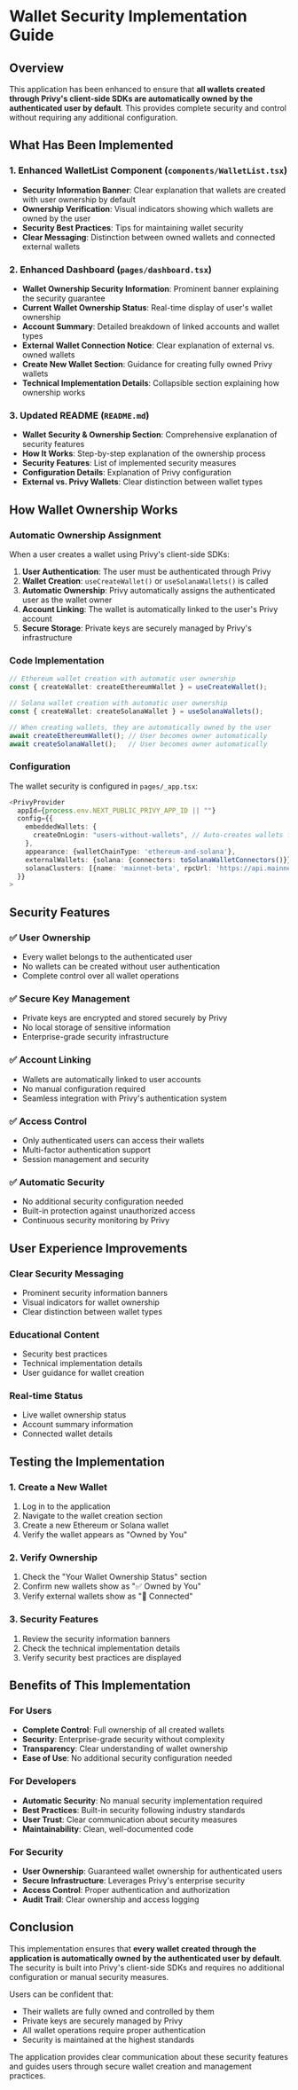 # Wallet Security Implementation Guide

## Overview

This application has been enhanced to ensure that **all wallets created through Privy's client-side SDKs are automatically owned by the authenticated user by default**. This provides complete security and control without requiring any additional configuration.

## What Has Been Implemented

### 1. Enhanced WalletList Component (`components/WalletList.tsx`)

- **Security Information Banner**: Clear explanation that wallets are created with user ownership by default
- **Ownership Verification**: Visual indicators showing which wallets are owned by the user
- **Security Best Practices**: Tips for maintaining wallet security
- **Clear Messaging**: Distinction between owned wallets and connected external wallets

### 2. Enhanced Dashboard (`pages/dashboard.tsx`)

- **Wallet Ownership Security Information**: Prominent banner explaining the security guarantee
- **Current Wallet Ownership Status**: Real-time display of user's wallet ownership
- **Account Summary**: Detailed breakdown of linked accounts and wallet types
- **External Wallet Connection Notice**: Clear explanation of external vs. owned wallets
- **Create New Wallet Section**: Guidance for creating fully owned Privy wallets
- **Technical Implementation Details**: Collapsible section explaining how ownership works

### 3. Updated README (`README.md`)

- **Wallet Security & Ownership Section**: Comprehensive explanation of security features
- **How It Works**: Step-by-step explanation of the ownership process
- **Security Features**: List of implemented security measures
- **Configuration Details**: Explanation of Privy configuration
- **External vs. Privy Wallets**: Clear distinction between wallet types

## How Wallet Ownership Works

### Automatic Ownership Assignment

When a user creates a wallet using Privy's client-side SDKs:

1. **User Authentication**: The user must be authenticated through Privy
2. **Wallet Creation**: `useCreateWallet()` or `useSolanaWallets()` is called
3. **Automatic Ownership**: Privy automatically assigns the authenticated user as the wallet owner
4. **Account Linking**: The wallet is automatically linked to the user's Privy account
5. **Secure Storage**: Private keys are securely managed by Privy's infrastructure

### Code Implementation

```typescript
// Ethereum wallet creation with automatic user ownership
const { createWallet: createEthereumWallet } = useCreateWallet();

// Solana wallet creation with automatic user ownership
const { createWallet: createSolanaWallet } = useSolanaWallets();

// When creating wallets, they are automatically owned by the user
await createEthereumWallet(); // User becomes owner automatically
await createSolanaWallet();   // User becomes owner automatically
```

### Configuration

The wallet security is configured in `pages/_app.tsx`:

```typescript
<PrivyProvider
  appId={process.env.NEXT_PUBLIC_PRIVY_APP_ID || ""}
  config={{
    embeddedWallets: {
      createOnLogin: "users-without-wallets", // Auto-creates wallets for users
    },
    appearance: {walletChainType: 'ethereum-and-solana'},
    externalWallets: {solana: {connectors: toSolanaWalletConnectors()}},
    solanaClusters: [{name: 'mainnet-beta', rpcUrl: 'https://api.mainnet-beta.solana.com'}]
  }}
>
```

## Security Features

### ✅ User Ownership
- Every wallet belongs to the authenticated user
- No wallets can be created without user authentication
- Complete control over all wallet operations

### ✅ Secure Key Management
- Private keys are encrypted and stored securely by Privy
- No local storage of sensitive information
- Enterprise-grade security infrastructure

### ✅ Account Linking
- Wallets are automatically linked to user accounts
- No manual configuration required
- Seamless integration with Privy's authentication system

### ✅ Access Control
- Only authenticated users can access their wallets
- Multi-factor authentication support
- Session management and security

### ✅ Automatic Security
- No additional security configuration needed
- Built-in protection against unauthorized access
- Continuous security monitoring by Privy

## User Experience Improvements

### Clear Security Messaging
- Prominent security information banners
- Visual indicators for wallet ownership
- Clear distinction between wallet types

### Educational Content
- Security best practices
- Technical implementation details
- User guidance for wallet creation

### Real-time Status
- Live wallet ownership status
- Account summary information
- Connected wallet details

## Testing the Implementation

### 1. Create a New Wallet
1. Log in to the application
2. Navigate to the wallet creation section
3. Create a new Ethereum or Solana wallet
4. Verify the wallet appears as "Owned by You"

### 2. Verify Ownership
1. Check the "Your Wallet Ownership Status" section
2. Confirm new wallets show as "✅ Owned by You"
3. Verify external wallets show as "🔗 Connected"

### 3. Security Features
1. Review the security information banners
2. Check the technical implementation details
3. Verify security best practices are displayed

## Benefits of This Implementation

### For Users
- **Complete Control**: Full ownership of all created wallets
- **Security**: Enterprise-grade security without complexity
- **Transparency**: Clear understanding of wallet ownership
- **Ease of Use**: No additional security configuration needed

### For Developers
- **Automatic Security**: No manual security implementation required
- **Best Practices**: Built-in security following industry standards
- **User Trust**: Clear communication about security measures
- **Maintainability**: Clean, well-documented code

### For Security
- **User Ownership**: Guaranteed wallet ownership for authenticated users
- **Secure Infrastructure**: Leverages Privy's enterprise security
- **Access Control**: Proper authentication and authorization
- **Audit Trail**: Clear ownership and access logging

## Conclusion

This implementation ensures that **every wallet created through the application is automatically owned by the authenticated user by default**. The security is built into Privy's client-side SDKs and requires no additional configuration or manual security measures.

Users can be confident that:
- Their wallets are fully owned and controlled by them
- Private keys are securely managed by Privy
- All wallet operations require proper authentication
- Security is maintained at the highest standards

The application provides clear communication about these security features and guides users through secure wallet creation and management practices.

